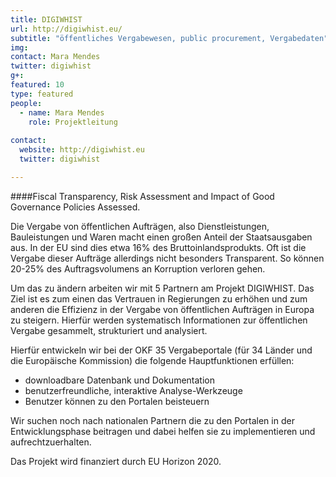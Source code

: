 ```yaml
---
title: DIGIWHIST
url: http://digiwhist.eu/
subtitle: "öffentliches Vergabewesen, public procurement, Vergabedaten"
img: 
contact: Mara Mendes
twitter: digiwhist
g+:
featured: 10
type: featured
people:
  - name: Mara Mendes
    role: Projektleitung
  
contact:
  website: http://digiwhist.eu
  twitter: digiwhist

---
```

####Fiscal Transparency, Risk Assessment and Impact of Good Governance Policies Assessed.

Die Vergabe von öffentlichen Aufträgen, also Dienstleistungen, Bauleistungen und Waren macht einen großen Anteil der Staatsausgaben aus. In der EU sind dies etwa 16% des Bruttoinlandsprodukts. Oft ist die Vergabe dieser Aufträge allerdings nicht besonders Transparent. So können 20-25% des Auftragsvolumens an Korruption verloren gehen. 

Um das zu ändern arbeiten wir mit 5 Partnern am Projekt DIGIWHIST. 
Das Ziel ist es zum einen das Vertrauen in Regierungen zu erhöhen und zum anderen die Effizienz in der Vergabe von öffentlichen Aufträgen in Europa zu steigern. Hierfür werden systematisch Informationen zur öffentlichen Vergabe gesammelt, strukturiert und analysiert.  

Hierfür entwickeln wir bei der OKF 35 Vergabeportale (für 34 Länder und die Europäische Kommission) die folgende Hauptfunktionen erfüllen: 
* downloadbare Datenbank und Dokumentation 
* benutzerfreundliche, interaktive Analyse-Werkzeuge 
* Benutzer können zu den Portalen beisteuern

Wir suchen noch nach nationalen Partnern die zu den Portalen in der Entwicklungsphase beitragen und dabei helfen sie zu implementieren und aufrechtzuerhalten. 

Das Projekt wird finanziert durch EU Horizon 2020. 
